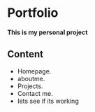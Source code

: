 # Portfolio

**This is my personal project**

## Content
>
* Homepage.
* aboutme.
* Projects.
* Contact me.
* lets see if its working


